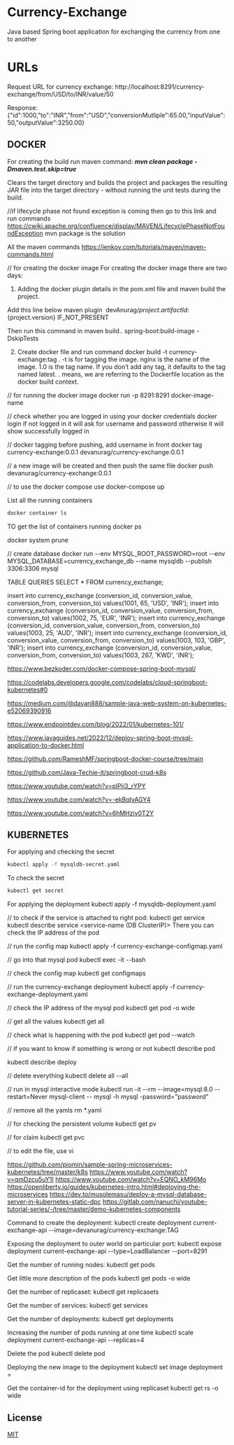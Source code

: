# Currency-Exchange
Java based Spring boot application for exchanging the currency from one to another

# URLs
Request URL for currency exchange: http://localhost:8291/currency-exchange/from/USD/to/INR/value/50

Response:
{"id":1000,"to":"INR","from":"USD","conversionMutliple":65.00,"inputValue":50,"outputValue":3250.00}


## DOCKER

For creating the build run maven command:
***mvn clean package -Dmaven.test.skip=true***

Clears the target directory and builds the project and packages the resulting JAR file into the target directory - without running the unit tests during the build.

//if lifecycle phase not found exception is coming then go to this link and run commands
https://cwiki.apache.org/confluence/display/MAVEN/LifecyclePhaseNotFoundException
mvn package is the solution

All the maven commands
https://jenkov.com/tutorials/maven/maven-commands.html

// for creating the docker image
For creating the docker image there are two days:
1) Adding the docker plugin details in the pom.xml file and maven build the project.

Add this line below maven plugin
<configuration>
<image>
<name>devAnurag/${project.artifactId}:${project.version}
</image>
<pullPolicy>IF_NOT_PRESENT</pullPolicy>
</configuration>

Then run this command in maven build..
spring-boot:build-image -DskipTests

2) Create docker file and run command
   docker build -t currency-exchange:tag .
   -t is for tagging the image.
   nginx is the name of the image.
   1.0 is the tag name. If you don’t add any tag, it defaults to the tag named latest.
   . means, we are referring to the Dockerfile location as the docker build context.

// for running the docker image
docker run -p 8291:8291 docker-image-name

// check whether you are logged in using your docker credentials
docker login
if not logged in it will ask for username and password otherwise it will show successfully logged in

// docker tagging before pushing, add username in front
docker tag currency-exchange:0.0.1 devanurag/currency-exchange:0.0.1

// a new image will be created and then push the same file
docker push devanurag/currency-exchange:0.0.1

// to use the docker compose
use docker-compose up

List all the running containers
```bash
docker container ls
```
TO get the list of containers running
docker ps

docker system prune

// create database
docker run --env MYSQL_ROOT_PASSWORD=root --env MYSQL_DATABASE=currency_exchange_db --name mysqldb --publish 3306:3306 mysql

TABLE QUERIES
SELECT * FROM currency_exchange;

insert into currency_exchange (conversion_id, conversion_value, conversion_from, conversion_to)
values(1001, 65, 'USD', 'INR');
insert into currency_exchange (conversion_id, conversion_value, conversion_from, conversion_to)
values(1002, 75, 'EUR', 'INR');
insert into currency_exchange (conversion_id, conversion_value, conversion_from, conversion_to)
values(1003, 25, 'AUD', 'INR');
insert into currency_exchange (conversion_id, conversion_value, conversion_from, conversion_to)
values(1003, 103, 'GBP', 'INR');
insert into currency_exchange (conversion_id, conversion_value, conversion_from, conversion_to)
values(1003, 267, 'KWD', 'INR');



https://www.bezkoder.com/docker-compose-spring-boot-mysql/

https://codelabs.developers.google.com/codelabs/cloud-springboot-kubernetes#0

https://medium.com/@dayan888/sample-java-web-system-on-kubernetes-e52069390916

https://www.endpointdev.com/blog/2022/01/kubernetes-101/

https://www.javaguides.net/2022/12/deploy-spring-boot-mysql-application-to-docker.html

https://github.com/RameshMF/springboot-docker-course/tree/main

https://github.com/Java-Techie-jt/springboot-crud-k8s

https://www.youtube.com/watch?v=pIPji3_rYPY

https://www.youtube.com/watch?v=-ekBqIvAGY4

https://www.youtube.com/watch?v=6hMHziv0T2Y


## KUBERNETES

For applying and checking the secret

```bash
kubectl apply -f mysqldb-secret.yaml
```

To check the secret
```bash
kubectl get secret
```


For applying the deployment
kubectl apply -f mysqldb-deployment.yaml

// to check if the service is attached to right pod:
kubectl get service
kubectl describe service <service-name (DB ClusterIP)>
There you can check the IP address of the pod

// run the config map
kubectl apply -f currency-exchange-configmap.yaml

// go into that mysql pod
kubectl exec -it <pod-name> --bash

// check the config map
kubectl get configmaps

// run the currency-exchange deployment
kubectl apply -f currency-exchange-deployment.yaml

// check the IP address of the mysql pod
kubectl get pod -o wide

// get all the values
kubectl get all

// check what is happening with the pod
kubectl get pod --watch

// if you want to know if something is wrong or not
kubectl describe pod <pod-name>

kubectl describe deploy

// delete everything
kubectl delete all --all

// run in mysql interactive mode
kubectl run -it --rm --image=mysql:8.0 --restart=Never mysql-client -- mysql -h mysql -password="password"

// remove all the yamls
rm *.yaml

// for checking the persistent volume
kubectl get pv

// for claim
kubectl get pvc

// to edit the file, use 
vi <yaml file>

https://github.com/piomin/sample-spring-microservices-kubernetes/tree/master/k8s
https://www.youtube.com/watch?v=qmDzcu5uY1I
https://www.youtube.com/watch?v=EQNO_kM96Mo
https://openliberty.io/guides/kubernetes-intro.html#deploying-the-microservices
https://dev.to/musolemasu/deploy-a-mysql-database-server-in-kubernetes-static-dpc
https://gitlab.com/nanuchi/youtube-tutorial-series/-/tree/master/demo-kubernetes-components


Command to create the deployment:
kubectl create deployment current-exchange-api --image=devanurag/currency-exchange:TAG

Exposing the deployment to outer world on particular port:
kubectl expose deployment current-exchange-api --type=LoadBalancer --port=8291

Get the number of running nodes:
kubectl get pods

Get little more description of the pods
kubectl get pods -o wide

Get the number of replicaset:
kubectl get replicasets

Get the number of services:
kubectl get services

Get the number of deployments:
kubectl get deployments

Increasing the number of pods running at one time
kubectl scale deployment current-exchange-api --replicas=4

Delete the pod
kubectl delete pod <pod-id>

Deploying the new image to the deployment
kubectl set image deployment <deployment-id> <container-id>=<image-name>

Get the container-id for the deployment using replicaset
kubectl get rs -o wide



## License

[MIT](https://choosealicense.com/licenses/mit/)